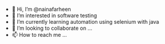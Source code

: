 - 👋 Hi, I’m @nainafarheen
- 👀 I’m interested in software testing
- 🌱 I’m currently learning automation using selenium with java
- 💞️ I’m looking to collaborate on ...
- 📫 How to reach me ...

<!---
nainafarheen/nainafarheen is a ✨ special ✨ repository because its `README.md` (this file) appears on your GitHub profile.
You can click the Preview link to take a look at your changes.
--->
